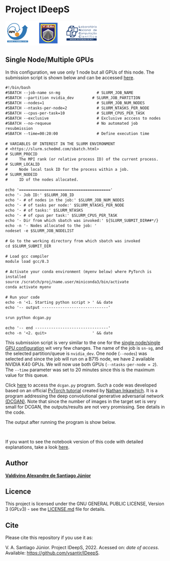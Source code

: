 # Project IDeepS

<img src="https://github.com/vsantjr/CAP/blob/master/Images/logo1ideeps.png" width=58%>

## Single Node/Multiple GPUs

In this configuration, we use only 1 node but all GPUs of this node. The submission script is shown below and can be accessed [here](../Code/singlemulti.srm).

```
#!/bin/bash
#SBATCH --job-name sn-mg                # SLURM_JOB_NAME
#SBATCH --partition nvidia_dev        # SLURM_JOB_PARTITION
#SBATCH --nodes=1                       # SLURM_JOB_NUM_NODES
#SBATCH --ntasks-per-node=2             # SLURM_NTASKS_PER_NODE
#SBATCH --cpus-per-task=10              # SLURM_CPUS_PER_TASK
#SBATCH --exclusive                     # Exclusive acccess to nodes
#SBATCH --no-requeue                    # No automated job resubmission
#SBATCH --time=00:20:00                 # Define execution time

# VARIABLES OF INTEREST IN THE SLURM ENVIRONMENT
# <https://slurm.schedmd.com/sbatch.html>
# SLURM_PROCID
#     The MPI rank (or relative process ID) of the current process.
# SLURM_LOCALID
#     Node local task ID for the process within a job.
# SLURM_NODEID
#     ID of the nodes allocated. 

echo '========================================'
echo '- Job ID:' $SLURM_JOB_ID
echo '- # of nodes in the job:' $SLURM_JOB_NUM_NODES
echo '- # of tasks per node:' $SLURM_NTASKS_PER_NODE
echo '- # of tasks:' $SLURM_NTASKS
echo '- # of cpus per task:' $SLURM_CPUS_PER_TASK
echo '- Dir from which sbatch was invoked:' ${SLURM_SUBMIT_DIR##*/}
echo -n '- Nodes allocated to the job: '
nodeset -e $SLURM_JOB_NODELIST

# Go to the working directory from which sbatch was invoked
cd $SLURM_SUBMIT_DIR

# Load gcc compiler
module load gcc/8.3

# Activate your conda environment (myenv below) where PyTorch is installed
source /scratch/proj/name.user/miniconda3/bin/activate
conda activate myenv

# Run your code
echo -n '<1. Starting python script > ' && date
echo '-- output -----------------------------'

srun python dcgan.py

echo '-- end --------------------------------'
echo -n '<2. quit>                    ' && date

```

This submission script is very similar to the one for the [single node/single GPU configuration](../Code/dcgan.srm) wit very few changes. The name of the job is ```sn-sg```, and the selected partition/queue is ```nvidia_dev```. One node (```--nodes```) was selected and since the job will run on a B715 node, we have 2 available NVIDIA K40 GPUs. We will now use both GPUs (```--ntasks-per-node = 2```). The ```--time``` parameter was set to 20 minutes since this is the maximum value for this queue. 

Click [here](../Code/dcgan.py) to access the ```dcgan.py``` program. Such a code was developed based on an official [PyTorch tutorial](https://pytorch.org/tutorials/beginner/dcgan_faces_tutorial.html) created by [Nathan Inkawhich](https://github.com/inkawhich). It is a program addressing the deep convolutional generative adversarial network [(DCGAN)](https://arxiv.org/abs/1511.06434). Note that since the number of images in the target set is very small for DCGAN, the outputs/results are not very promissing. See details in the code. 

The output after running the program is show below.

```


```

If you want to see the notebook version of this code with detailed explanations, take a look [here](https://github.com/vsantjr/DeepLearningMadeEasy/blob/temp_23-09/PyTorch_DCGAN.ipynb).




## Author

[**Valdivino Alexandre de Santiago J&uacute;nior**](https://www.linkedin.com/in/valdivino-alexandre-de-santiago-j%C3%BAnior-103109206/?locale=en_US)

## Licence

This project is licensed under the GNU GENERAL PUBLIC LICENSE, Version 3 (GPLv3) - see the [LICENSE.md](../LICENSE) file for details.

## Cite

Please cite this repository if you use it as:

V. A. Santiago J&uacute;nior. Project IDeepS, 2022. Acessed on: *date of access*. Available: https://github.com/vsantjr/IDeepS. 
